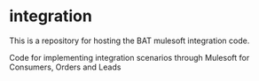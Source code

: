 # integration
This is a repository for hosting the BAT mulesoft integration code.

Code for implementing integration scenarios through Mulesoft for Consumers, Orders and Leads
